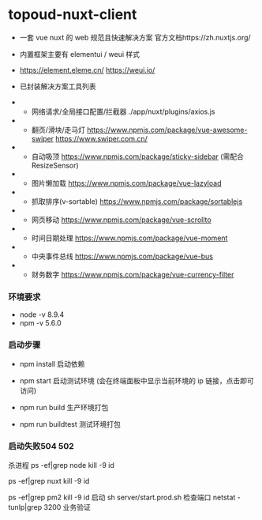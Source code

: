 # topoud-nuxt-client

-   一套 vue nuxt 的 web 规范且快速解决方案 官方文档https://zh.nuxtjs.org/

-   内置框架主要有 elementui / weui 样式
-   https://element.eleme.cn/ https://weui.io/

-   已封装解决方案工具列表
-   -   网络请求/全局接口配置/拦截器 ./app/nuxt/plugins/axios.js
-   -   翻页/滑块/走马灯 https://www.npmjs.com/package/vue-awesome-swiper https://www.swiper.com.cn/
-   -   自动吸顶 https://www.npmjs.com/package/sticky-sidebar (需配合 ResizeSensor)
-   -   图片懒加载 https://www.npmjs.com/package/vue-lazyload
-   -   抓取排序(v-sortable) https://www.npmjs.com/package/sortablejs
-   -   网页移动 https://www.npmjs.com/package/vue-scrollto
-   -   时间日期处理 https://www.npmjs.com/package/vue-moment
-   -   中央事件总线 https://www.npmjs.com/package/vue-bus
-   -   财务数字 https://www.npmjs.com/package/vue-currency-filter

### 环境要求

-   node -v 8.9.4
-   npm -v 5.6.0

### 启动步骤

-   npm install 启动依赖

-   npm start 启动测试环境 (会在终端面板中显示当前环境的 ip 链接，点击即可访问)

-   npm run build 生产环境打包

-   npm run buildtest 测试环境打包

###  启动失败504 502
杀进程
ps -ef|grep node
kill -9 id

ps -ef|grep nuxt
kill -9 id

ps -ef|grep pm2
kill -9 id
启动
sh server/start.prod.sh
检查端口
netstat -tunlp|grep 3200
业务验证
